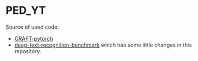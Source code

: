 # PED_YT
Source of used code:
- [CRAFT-pytorch](https://github.com/clovaai/CRAFT-pytorch)
- [deep-text-recognition-benchmark](https://github.com/clovaai/deep-text-recognition-benchmark)
which has some little changes in this repository.